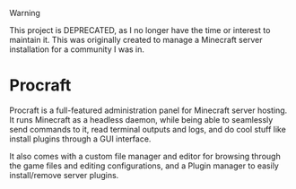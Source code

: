 > [!WARNING]  
> This project is DEPRECATED, as I no longer have the time or interest to maintain it. This was originally created to manage a Minecraft server installation for a community I was in.

# Procraft
Procraft is a full-featured administration panel for Minecraft server hosting. It runs Minecraft as a headless daemon, while being able to seamlessly send commands to it, read terminal outputs and logs, and do cool stuff like install plugins through a GUI interface.

It also comes with a custom file manager and editor for browsing through the game files and editing configurations, and a Plugin manager to easily install/remove server plugins.
